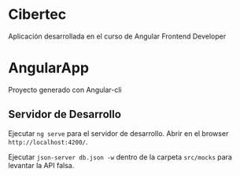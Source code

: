 # Cibertec

Aplicación desarrollada en el curso de Angular Frontend Developer

# AngularApp

Proyecto generado con Angular-cli

## Servidor de Desarrollo

Ejecutar `ng serve` para el servidor de desarrollo.
Abrir en el browser `http://localhost:4200/`.

Ejecutar `json-server db.json -w` dentro de la carpeta `src/mocks`
para levantar la API falsa.
